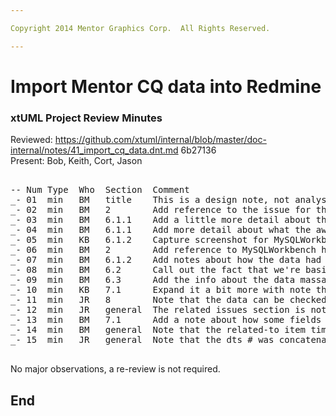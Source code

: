 ```yaml
---

Copyright 2014 Mentor Graphics Corp.  All Rights Reserved.

---
```


# Import Mentor CQ data into Redmine  
### xtUML Project Review Minutes

Reviewed:  https://github.com/xtuml/internal/blob/master/doc-internal/notes/41_import_cq_data.dnt.md 6b27136   
Present:  Bob, Keith, Cort, Jason

<pre>

-- Num Type  Who  Section  Comment
_- 01  min   BM   title    This is a design note, not analysis
_- 02  min   BM   2        Add reference to the issue for the import of the SR data
_- 03  min   BM   6.1.1    Add a little more detail about the fact that we are cutting columns and what the columns are
_- 04  min   BM   6.1.1    Add more detail about what the awk script is doing
_- 05  min   KB   6.1.2    Capture screenshot for MySQLWorkbench configuration, attach to issue 41, add reference to it in section 2
_- 06  min   BM   2        Add reference to MySQLWorkbench homepage
_- 07  min   BM   6.1.2    Add notes about how the data had to be massaged/updated when prepping and importing it
_- 08  min   BM   6.2      Call out the fact that we're basically repeating the same steps done in 6.1 but the data is going into a different table
_- 09  min   BM   6.3      Add the info about the data massage being done here
_- 10  min   KB   7.1      Expand it a bit more with note that the data can be accessed with MySQLWorkbench query.  Show a screenshot how this is done.
_- 11  min   JR   8        Note that the data can be checked by looking at the number of rows.  Note any checks done, even if small that were done
_- 12  min   JR   general  The related issues section is not properly showing the related items after import.  Needs to be fixed.
_- 13  min   BM   7.1      Add a note about how some fields are concatenated when put into the redmine note field
_- 14  min   BM   general  Note that the related-to item timestamps are made up and "time of import" was used
_- 15  min   JR   general  Note that the dts # was concatenated with the description on the original description field

</pre>
   
No major observations, a re-review is not required.


End
---
